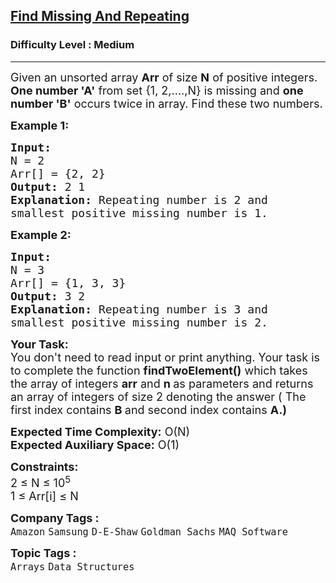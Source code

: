 <h2><a href="https://www.geeksforgeeks.org/problems/find-missing-and-repeating2512/1?page=1&difficulty=Medium&sortBy=submissions">Find Missing And Repeating</a></h2><h3>Difficulty Level : Medium</h3><hr><div class="problems_problem_content__Xm_eO"><p><span style="font-size:18px">Given an unsorted array <strong>Arr</strong> of size <strong>N</strong> of positive integers. <strong>One number 'A'</strong> from set {1, 2,....,N} is missing and <strong>one number 'B'</strong> occurs twice in array. Find these two numbers.</span></p>

<p><span style="font-size:18px"><strong>Example 1:</strong></span></p>

<pre><span style="font-size:18px"><strong>Input:
</strong>N = 2
Arr[] = {2, 2}
<strong>Output:</strong> 2 1
<strong>Explanation:</strong> Repeating number is 2 and 
smallest positive missing number is 1.
</span></pre>

<p><span style="font-size:18px"><strong>Example 2:</strong></span></p>

<pre><span style="font-size:18px"><strong>Input:
</strong>N = 3
Arr[] = {1, 3, 3}
<strong>Output:</strong> 3 2
<strong>Explanation:</strong>&nbsp;Repeating number is 3 and 
smallest positive missing number is 2.
</span></pre>

<p><span style="font-size:18px"><strong>Your Task:</strong><br>
You don't need to read input or print anything. Your task is to complete the function&nbsp;<strong>findTwoElement()</strong>&nbsp;which takes the&nbsp;array of integers&nbsp;<strong>arr</strong>&nbsp;and&nbsp;<strong>n&nbsp;</strong>as parameters and returns an array of integers of size 2 denoting the answer ( The first index contains&nbsp;<strong>B&nbsp;</strong>and second index contains&nbsp;<strong>A.)</strong></span></p>

<p><span style="font-size:18px"><strong>Expected Time Complexity:</strong>&nbsp;O(N)<br>
<strong>Expected Auxiliary Space:</strong>&nbsp;O(1)</span></p>

<p><span style="font-size:18px"><strong>Constraints:</strong><br>
2 ≤ N ≤ 10<sup>5</sup><br>
1 ≤ Arr[i] ≤ N</span></p>
</div><p><span style=font-size:18px><strong>Company Tags : </strong><br><code>Amazon</code>&nbsp;<code>Samsung</code>&nbsp;<code>D-E-Shaw</code>&nbsp;<code>Goldman Sachs</code>&nbsp;<code>MAQ Software</code>&nbsp;<br><p><span style=font-size:18px><strong>Topic Tags : </strong><br><code>Arrays</code>&nbsp;<code>Data Structures</code>&nbsp;